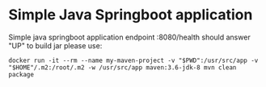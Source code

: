 # Simple Java Springboot application
Simple java springboot application
endpoint :8080/health should answer "UP"
to build jar please use:
```
docker run -it --rm --name my-maven-project -v "$PWD":/usr/src/app -v "$HOME"/.m2:/root/.m2 -w /usr/src/app maven:3.6-jdk-8 mvn clean package
```
